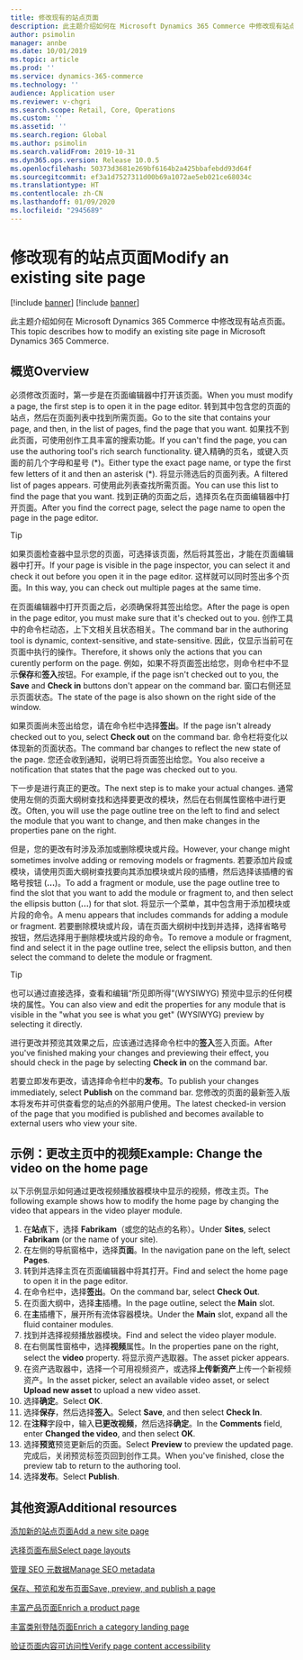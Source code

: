 ```yaml
---
title: 修改现有的站点页面
description: 此主题介绍如何在 Microsoft Dynamics 365 Commerce 中修改现有站点页面。
author: psimolin
manager: annbe
ms.date: 10/01/2019
ms.topic: article
ms.prod: ''
ms.service: dynamics-365-commerce
ms.technology: ''
audience: Application user
ms.reviewer: v-chgri
ms.search.scope: Retail, Core, Operations
ms.custom: ''
ms.assetid: ''
ms.search.region: Global
ms.author: psimolin
ms.search.validFrom: 2019-10-31
ms.dyn365.ops.version: Release 10.0.5
ms.openlocfilehash: 50373d3681e269bf6164b2a425bbafebdd93d64f
ms.sourcegitcommit: ef3a1d7527311d00b69a1072ae5eb021ce68034c
ms.translationtype: HT
ms.contentlocale: zh-CN
ms.lasthandoff: 01/09/2020
ms.locfileid: "2945689"
---
```

# <a name="modify-an-existing-site-page"></a><span data-ttu-id="3ea17-103">修改现有的站点页面</span><span class="sxs-lookup"><span data-stu-id="3ea17-103">Modify an existing site page</span></span>

[!include [banner](includes/preview-banner.md)]
[!include [banner](includes/banner.md)]

<span data-ttu-id="3ea17-104">此主题介绍如何在 Microsoft Dynamics 365 Commerce 中修改现有站点页面。</span><span class="sxs-lookup"><span data-stu-id="3ea17-104">This topic describes how to modify an existing site page in Microsoft Dynamics 365 Commerce.</span></span>

## <a name="overview"></a><span data-ttu-id="3ea17-105">概览</span><span class="sxs-lookup"><span data-stu-id="3ea17-105">Overview</span></span>

<span data-ttu-id="3ea17-106">必须修改页面时，第一步是在页面编辑器中打开该页面。</span><span class="sxs-lookup"><span data-stu-id="3ea17-106">When you must modify a page, the first step is to open it in the page editor.</span></span> <span data-ttu-id="3ea17-107">转到其中包含您的页面的站点，然后在页面列表中找到所需页面。</span><span class="sxs-lookup"><span data-stu-id="3ea17-107">Go to the site that contains your page, and then, in the list of pages, find the page that you want.</span></span> <span data-ttu-id="3ea17-108">如果找不到此页面，可使用创作工具丰富的搜索功能。</span><span class="sxs-lookup"><span data-stu-id="3ea17-108">If you can't find the page, you can use the authoring tool's rich search functionality.</span></span> <span data-ttu-id="3ea17-109">键入精确的页名，或键入页面的前几个字母和星号 (\*)。</span><span class="sxs-lookup"><span data-stu-id="3ea17-109">Either type the exact page name, or type the first few letters of it and then an asterisk (\*).</span></span> <span data-ttu-id="3ea17-110">将显示筛选后的页面列表。</span><span class="sxs-lookup"><span data-stu-id="3ea17-110">A filtered list of pages appears.</span></span> <span data-ttu-id="3ea17-111">可使用此列表查找所需页面。</span><span class="sxs-lookup"><span data-stu-id="3ea17-111">You can use this list to find the page that you want.</span></span> <span data-ttu-id="3ea17-112">找到正确的页面之后，选择页名在页面编辑器中打开页面。</span><span class="sxs-lookup"><span data-stu-id="3ea17-112">After you find the correct page, select the page name to open the page in the page editor.</span></span>

> [!TIP]
> <span data-ttu-id="3ea17-113">如果页面检查器中显示您的页面，可选择该页面，然后将其签出，才能在页面编辑器中打开。</span><span class="sxs-lookup"><span data-stu-id="3ea17-113">If your page is visible in the page inspector, you can select it and check it out before you open it in the page editor.</span></span> <span data-ttu-id="3ea17-114">这样就可以同时签出多个页面。</span><span class="sxs-lookup"><span data-stu-id="3ea17-114">In this way, you can check out multiple pages at the same time.</span></span>

<span data-ttu-id="3ea17-115">在页面编辑器中打开页面之后，必须确保将其签出给您。</span><span class="sxs-lookup"><span data-stu-id="3ea17-115">After the page is open in the page editor, you must make sure that it's checked out to you.</span></span> <span data-ttu-id="3ea17-116">创作工具中的命令栏动态，上下文相关且状态相关。</span><span class="sxs-lookup"><span data-stu-id="3ea17-116">The command bar in the authoring tool is dynamic, context-sensitive, and state-sensitive.</span></span> <span data-ttu-id="3ea17-117">因此，仅显示当前可在页面中执行的操作。</span><span class="sxs-lookup"><span data-stu-id="3ea17-117">Therefore, it shows only the actions that you can curently perform on the page.</span></span> <span data-ttu-id="3ea17-118">例如，如果不将页面签出给您，则命令栏中不显示**保存**和**签入**按钮。</span><span class="sxs-lookup"><span data-stu-id="3ea17-118">For example, if the page isn't checked out to you, the **Save** and **Check in** buttons don't appear on the command bar.</span></span> <span data-ttu-id="3ea17-119">窗口右侧还显示页面状态。</span><span class="sxs-lookup"><span data-stu-id="3ea17-119">The state of the page is also shown on the right side of the window.</span></span>

<span data-ttu-id="3ea17-120">如果页面尚未签出给您，请在命令栏中选择**签出**。</span><span class="sxs-lookup"><span data-stu-id="3ea17-120">If the page isn't already checked out to you, select **Check out** on the command bar.</span></span> <span data-ttu-id="3ea17-121">命令栏将变化以体现新的页面状态。</span><span class="sxs-lookup"><span data-stu-id="3ea17-121">The command bar changes to reflect the new state of the page.</span></span> <span data-ttu-id="3ea17-122">您还会收到通知，说明已将页面签出给您。</span><span class="sxs-lookup"><span data-stu-id="3ea17-122">You also receive a notification that states that the page was checked out to you.</span></span>

<span data-ttu-id="3ea17-123">下一步是进行真正的更改。</span><span class="sxs-lookup"><span data-stu-id="3ea17-123">The next step is to make your actual changes.</span></span> <span data-ttu-id="3ea17-124">通常使用左侧的页面大纲树查找和选择要更改的模块，然后在右侧属性窗格中进行更改。</span><span class="sxs-lookup"><span data-stu-id="3ea17-124">Often, you will use the page outline tree on the left to find and select the module that you want to change, and then make changes in the properties pane on the right.</span></span> 

<span data-ttu-id="3ea17-125">但是，您的更改有时涉及添加或删除模块或片段。</span><span class="sxs-lookup"><span data-stu-id="3ea17-125">However, your change might sometimes involve adding or removing models or fragments.</span></span> <span data-ttu-id="3ea17-126">若要添加片段或模块，请使用页面大纲树查找要向其添加模块或片段的插槽，然后选择该插槽的省略号按钮 (**...**)。</span><span class="sxs-lookup"><span data-stu-id="3ea17-126">To add a fragment or module, use the page outline tree to find the slot that you want to add the module or fragment to, and then select the ellipsis button (**...**) for that slot.</span></span> <span data-ttu-id="3ea17-127">将显示一个菜单，其中包含用于添加模块或片段的命令。</span><span class="sxs-lookup"><span data-stu-id="3ea17-127">A menu appears that includes commands for adding a module or fragment.</span></span> <span data-ttu-id="3ea17-128">若要删除模块或片段，请在页面大纲树中找到并选择，选择省略号按钮，然后选择用于删除模块或片段的命令。</span><span class="sxs-lookup"><span data-stu-id="3ea17-128">To remove a module or fragment, find and select it in the page outline tree, select the ellipsis button, and then select the command to delete the module or fragment.</span></span>

> [!TIP]
> <span data-ttu-id="3ea17-129">也可以通过直接选择，查看和编辑“所见即所得”(WYSIWYG) 预览中显示的任何模块的属性。</span><span class="sxs-lookup"><span data-stu-id="3ea17-129">You can also view and edit the properties for any module that is visible in the "what you see is what you get" (WYSIWYG) preview by selecting it directly.</span></span>

<span data-ttu-id="3ea17-130">进行更改并预览其效果之后，应该通过选择命令栏中的**签入**签入页面。</span><span class="sxs-lookup"><span data-stu-id="3ea17-130">After you've finished making your changes and previewing their effect, you should check in the page by selecting **Check in** on the command bar.</span></span> 

<span data-ttu-id="3ea17-131">若要立即发布更改，请选择命令栏中的**发布**。</span><span class="sxs-lookup"><span data-stu-id="3ea17-131">To publish your changes immediately, select **Publish** on the command bar.</span></span> <span data-ttu-id="3ea17-132">您修改的页面的最新签入版本将发布并可供查看您的站点的外部用户使用。</span><span class="sxs-lookup"><span data-stu-id="3ea17-132">The latest checked-in version of the page that you modified is published and becomes available to external users who view your site.</span></span> 

## <a name="example-change-the-video-on-the-home-page"></a><span data-ttu-id="3ea17-133">示例：更改主页中的视频</span><span class="sxs-lookup"><span data-stu-id="3ea17-133">Example: Change the video on the home page</span></span>

<span data-ttu-id="3ea17-134">以下示例显示如何通过更改视频播放器模块中显示的视频，修改主页。</span><span class="sxs-lookup"><span data-stu-id="3ea17-134">The following example shows how to modify the home page by changing the video that appears in the video player module.</span></span>

1. <span data-ttu-id="3ea17-135">在**站点**下，选择 **Fabrikam**（或您的站点的名称）。</span><span class="sxs-lookup"><span data-stu-id="3ea17-135">Under **Sites**, select **Fabrikam** (or the name of your site).</span></span>
1. <span data-ttu-id="3ea17-136">在左侧的导航窗格中，选择**页面**。</span><span class="sxs-lookup"><span data-stu-id="3ea17-136">In the navigation pane on the left, select **Pages**.</span></span>
1. <span data-ttu-id="3ea17-137">转到并选择主页在页面编辑器中将其打开。</span><span class="sxs-lookup"><span data-stu-id="3ea17-137">Find and select the home page to open it in the page editor.</span></span>
1. <span data-ttu-id="3ea17-138">在命令栏中，选择**签出**。</span><span class="sxs-lookup"><span data-stu-id="3ea17-138">On the command bar, select **Check Out**.</span></span>
1. <span data-ttu-id="3ea17-139">在页面大纲中，选择**主**插槽。</span><span class="sxs-lookup"><span data-stu-id="3ea17-139">In the page outline, select the **Main** slot.</span></span>
1. <span data-ttu-id="3ea17-140">在**主**插槽下，展开所有流体容器模块。</span><span class="sxs-lookup"><span data-stu-id="3ea17-140">Under the **Main** slot, expand all the fluid container modules.</span></span>
1. <span data-ttu-id="3ea17-141">找到并选择视频播放器模块。</span><span class="sxs-lookup"><span data-stu-id="3ea17-141">Find and select the video player module.</span></span>
1. <span data-ttu-id="3ea17-142">在右侧属性窗格中，选择**视频**属性。</span><span class="sxs-lookup"><span data-stu-id="3ea17-142">In the properties pane on the right, select the **video** property.</span></span> <span data-ttu-id="3ea17-143">将显示资产选取器。</span><span class="sxs-lookup"><span data-stu-id="3ea17-143">The asset picker appears.</span></span>
1. <span data-ttu-id="3ea17-144">在资产选取器中，选择一个可用视频资产，或选择**上传新资产**上传一个新视频资产。</span><span class="sxs-lookup"><span data-stu-id="3ea17-144">In the asset picker, select an available video asset, or select **Upload new asset** to upload a new video asset.</span></span>
1. <span data-ttu-id="3ea17-145">选择**确定**。</span><span class="sxs-lookup"><span data-stu-id="3ea17-145">Select **OK**.</span></span>
1. <span data-ttu-id="3ea17-146">选择**保存**，然后选择**签入**。</span><span class="sxs-lookup"><span data-stu-id="3ea17-146">Select **Save**, and then select **Check In**.</span></span>
1. <span data-ttu-id="3ea17-147">在**注释**字段中，输入**已更改视频**，然后选择**确定**。</span><span class="sxs-lookup"><span data-stu-id="3ea17-147">In the **Comments** field, enter **Changed the video**, and then select **OK**.</span></span>
1. <span data-ttu-id="3ea17-148">选择**预览**预览更新后的页面。</span><span class="sxs-lookup"><span data-stu-id="3ea17-148">Select **Preview** to preview the updated page.</span></span> <span data-ttu-id="3ea17-149">完成后，关闭预览标签页回到创作工具。</span><span class="sxs-lookup"><span data-stu-id="3ea17-149">When you've finished, close the preview tab to return to the authoring tool.</span></span>
1. <span data-ttu-id="3ea17-150">选择**发布**。</span><span class="sxs-lookup"><span data-stu-id="3ea17-150">Select **Publish**.</span></span>

## <a name="additional-resources"></a><span data-ttu-id="3ea17-151">其他资源</span><span class="sxs-lookup"><span data-stu-id="3ea17-151">Additional resources</span></span>

[<span data-ttu-id="3ea17-152">添加新的站点页面</span><span class="sxs-lookup"><span data-stu-id="3ea17-152">Add a new site page</span></span>](add-new-page.md)

[<span data-ttu-id="3ea17-153">选择页面布局</span><span class="sxs-lookup"><span data-stu-id="3ea17-153">Select page layouts</span></span>](select-page-layouts.md)

[<span data-ttu-id="3ea17-154">管理 SEO 元数据</span><span class="sxs-lookup"><span data-stu-id="3ea17-154">Manage SEO metadata</span></span>](manage-seo-metadata.md)

[<span data-ttu-id="3ea17-155">保存、预览和发布页面</span><span class="sxs-lookup"><span data-stu-id="3ea17-155">Save, preview, and publish a page</span></span>](save-preview-publish-page.md)

[<span data-ttu-id="3ea17-156">丰富产品页面</span><span class="sxs-lookup"><span data-stu-id="3ea17-156">Enrich a product page</span></span>](enrich-product-page.md)

[<span data-ttu-id="3ea17-157">丰富类别登陆页面</span><span class="sxs-lookup"><span data-stu-id="3ea17-157">Enrich a category landing page</span></span>](enrich-category-page.md)

[<span data-ttu-id="3ea17-158">验证页面内容可访问性</span><span class="sxs-lookup"><span data-stu-id="3ea17-158">Verify page content accessibility</span></span>](verify-accessibility.md)
